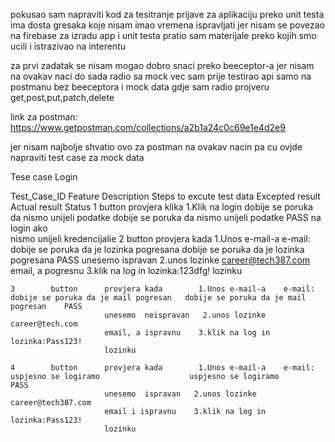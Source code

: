 pokusao sam napraviti kod za tesitranje prijave za aplikaciju preko unit testa
ima dosta gresaka koje nisam imao vremena ispravljati jer nisam se povezao na firebase
za izradu app i unit testa pratio sam materijale preko kojih smo ucili i istrazivao na interentu

za prvi zadatak se nisam mogao dobro snaci preko beeceptor-a jer nisam na ovakav naci do sada radio sa mock
vec sam prije testirao api samo na postmanu bez beeceptora i mock data
gdje sam radio projveru get,post,put,patch,delete

link za postman: https://www.getpostman.com/collections/a2b1a24c0c69e1e4d2e9

jer nisam najbolje shvatio ovo za postman na ovakav nacin pa cu ovjde napraviti test case za mock data

Tese case Login

Test_Case_ID  Feature    Description          Steps to excute   test data     Excepted result                            Actual result                             Status
    1         button     provjera klika       1.Klik na login                 dobije se poruka da nismo unijeli podatke  dobije se poruka da nismo unijeli podatke PASS
                         na login ako         
                         nismo unijeli
                         kredencijalie
    2        button      provjera kada        1.Unos e-mail-a    e-mail:        dobije se poruka da je lozinka pogresana  dobije se poruka da je lozinka pogresana   PASS
                         unesemo ispravan     2.unos lozinke    career@tech387.com
                         email, a pogresnu    3.klik na log in  lozinka:123dfg!
                         lozinku
                         
    3        button      provjera kada        1.Unos e-mail-a    e-mail:              dobije se poruka da je mail pogresan   dobije se poruka da je mail pogresan    PASS
                         unesemo  neispravan   2.unos lozinke    career@tech.com
                         email, a ispravnu    3.klik na log in  lozinka:Pass123!
                         lozinku
                         
    4        button      provjera kada        1.Unos e-mail-a    e-mail:              uspjesno se logiramo                    uspjesno se logiramo                   PASS
                         unesemo  ispravan   2.unos lozinke    career@tech387.com
                         email i ispravnu    3.klik na log in  lozinka:Pass123!
                         lozinku
